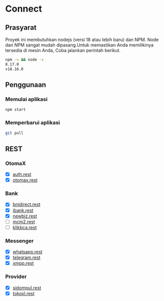 # Connect

## Prasyarat

Proyek ini membutuhkan nodejs (versi 18 atau lebih baru) dan NPM.
Node dan NPM sangat mudah dipasang.Untuk memastikan Anda memilikinya tersedia di mesin Anda,
Coba jalankan perintah berikut.

```bash
npm -v && node -v
8.17.0
v18.16.0
```
<!-- 
## Instalasi

Sebelum Anda menginstal: silakan baca Prasyarat

Mulailah dengan mengkloning repo ini di mesin lokal Anda:

```bash
git clone https://github.com/ndiing/connect.git
cd connect
```

Untuk menginstal, jalankan:

```bash
npm install
``` -->

## Penggunaan

### Memulai aplikasi

```bash
npm start
```

### Memperbarui aplikasi

```bash
git pull
```

## REST

### OtomaX

-   [x] [auth.rest](./rest/auth.rest)
-   [x] [otomax.rest](./rest/otomax.rest)

### Bank

-   [x] [bnidirect.rest](./rest/bnidirect.rest)
-   [x] [ibank.rest](./rest/ibank.rest)
-   [x] [newbiz.rest](./rest/newbiz.rest)
-   [ ] [mcm2.rest](./rest/mcm2.rest)
-   [ ] [klikbca.rest](./rest/klikbca.rest)

### Messenger

-   [x] [whatsapp.rest](./rest/whatsapp.rest)
-   [x] [telegram.rest](./rest/telegram.rest)
-   [x] [xmpp.rest](./rest/xmpp.rest)

### Provider

-   [x] [sidompul.rest](./rest/sidompul.rest)
-   [x] [tokoxl.rest](./rest/tokoxl.rest)
